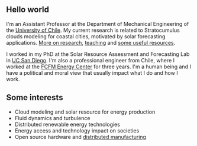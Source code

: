 ## Hello world
I'm an Assistant Professor at the Department of Mechanical Engineering of the [University of Chile](http://www.dimec.uchile.cl). My current research is related to Stratocumulus clouds modeling for coastal cities, motivated by solar forecasting applications. [More on research](research.md), [teaching](teaching.md) and [some useful resources](resources.md).

I worked in my PhD at the Solar Resource Assessment and Forecasting Lab in [UC San Diego](http://solar.ucsd.edu). I'm also a professional engineer from Chile, where I worked at the [FCFM Energy Center](http://www.centroenergia.cl) for three years. I'm a human being and I have a political and moral view that usually impact what I do and how I work.

## Some interests
* Cloud modeling and solar resource for energy production
* Fluid dynamics and turbulence
* Distributed renewable energy technologies
* Energy access and technology impact on societies
* Open source hardware and [distributed manufacturing](https://medium.com/@monicazamoraz/the-time-for-distributed-manufacturing-c2bb52817c3c)
